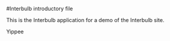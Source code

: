 #Interbulb introductory file 

This is the Interbulb application for a demo of the Interbulb site.

Yippee